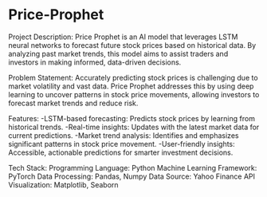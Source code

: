# Price-Prophet

Project Description:
Price Prophet is an AI model that leverages LSTM neural networks to forecast future stock prices based on historical data. By analyzing past market trends, this model aims to assist traders and investors in making informed, data-driven decisions.

Problem Statement:
Accurately predicting stock prices is challenging due to market volatility and vast data. Price Prophet addresses this by using deep learning to uncover patterns in stock price movements, allowing investors to forecast market trends and reduce risk.

Features:
-LSTM-based forecasting: Predicts stock prices by learning from historical trends.
-Real-time insights: Updates with the latest market data for current predictions.
-Market trend analysis: Identifies and emphasizes significant patterns in stock price movement.
-User-friendly insights: Accessible, actionable predictions for smarter investment decisions.

Tech Stack:
Programming Language: Python
Machine Learning Framework: PyTorch
Data Processing: Pandas, Numpy
Data Source: Yahoo Finance API
Visualization: Matplotlib, Seaborn
